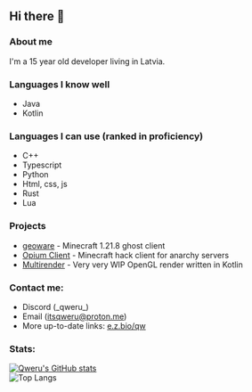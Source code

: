 ## Hi there 👋

### About me
I'm a 15 year old developer living in Latvia.
### Languages I know well
- Java
- Kotlin
### Languages I can use (ranked in proficiency) 
- C++
- Typescript
- Python
- Html, css, js
- Rust
- Lua
### Projects
- [geoware](https://github.com/gkursi/geoware) - Minecraft 1.21.8 ghost client
- [Opium Client](https://discord.gg/CYvvy2ND5x) - Minecraft hack client for anarchy servers
- [Multirender](https://github.com/gkursi/multirender) - Very very WIP OpenGL render written in Kotlin
### Contact me:
- Discord (\_qweru\_)
- Email (itsqweru@proton.me)
- More up-to-date links: [e.z.bio/qw](https://e-z.bio/qw)
### Stats:
  [![Qweru's GitHub stats](https://github-readme-stats.vercel.app/api?username=gkursi&show_icons=true&theme=radical&show=prs_merged)](https://github.com/anuraghazra/github-readme-stats)<br>
  ![Top Langs](https://github-readme-stats.vercel.app/api/top-langs/?username=gkursi&theme=radical)
